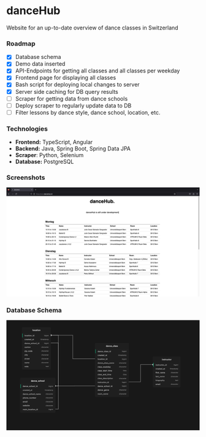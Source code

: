 # danceHub
Website for an up-to-date overview of dance classes in Switzerland

### Roadmap
- [x] Database schema
- [x] Demo data inserted
- [x] API-Endpoints for getting all classes and all classes per weekday
- [x] Frontend page for displaying all classes
- [x] Bash script for deploying local changes to server
- [x] Server side caching for DB query results
- [ ] Scraper for getting data from dance schools
- [ ] Deploy scraper to regularly update data to DB
- [ ] Filter lessons by dance style, dance school, location, etc.

### Technologies
- **Frontend:** TypeScript, Angular
- **Backend:** Java, Spring Boot, Spring Data JPA
- **Scraper**: Python, Selenium
- **Database:** PostgreSQL

### Screenshots
![Danceclass Overview](/assets/img1.png)

### Database Schema

![Database Schema](/assets/db_schema.png)